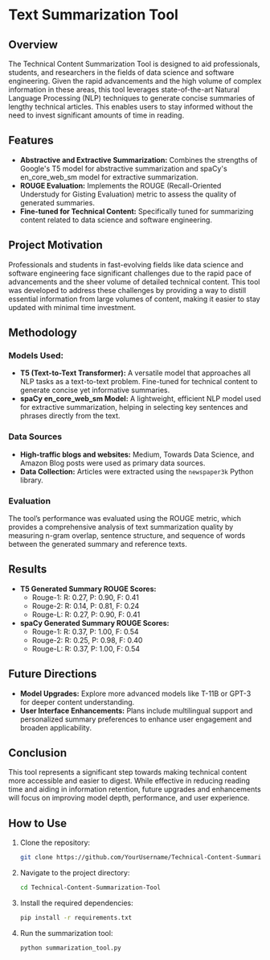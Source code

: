 
# Text Summarization Tool

## Overview
The Technical Content Summarization Tool is designed to aid professionals, students, and researchers in the fields of data science and software engineering. Given the rapid advancements and the high volume of complex information in these areas, this tool leverages state-of-the-art Natural Language Processing (NLP) techniques to generate concise summaries of lengthy technical articles. This enables users to stay informed without the need to invest significant amounts of time in reading.

## Features
- **Abstractive and Extractive Summarization:** Combines the strengths of Google's T5 model for abstractive summarization and spaCy's en_core_web_sm model for extractive summarization.
- **ROUGE Evaluation:** Implements the ROUGE (Recall-Oriented Understudy for Gisting Evaluation) metric to assess the quality of generated summaries.
- **Fine-tuned for Technical Content:** Specifically tuned for summarizing content related to data science and software engineering.

## Project Motivation
Professionals and students in fast-evolving fields like data science and software engineering face significant challenges due to the rapid pace of advancements and the sheer volume of detailed technical content. This tool was developed to address these challenges by providing a way to distill essential information from large volumes of content, making it easier to stay updated with minimal time investment.

## Methodology
### Models Used:
- **T5 (Text-to-Text Transformer):** A versatile model that approaches all NLP tasks as a text-to-text problem. Fine-tuned for technical content to generate concise yet informative summaries.
- **spaCy en_core_web_sm Model:** A lightweight, efficient NLP model used for extractive summarization, helping in selecting key sentences and phrases directly from the text.

### Data Sources
- **High-traffic blogs and websites:** Medium, Towards Data Science, and Amazon Blog posts were used as primary data sources.
- **Data Collection:** Articles were extracted using the `newspaper3k` Python library.

### Evaluation
The tool’s performance was evaluated using the ROUGE metric, which provides a comprehensive analysis of text summarization quality by measuring n-gram overlap, sentence structure, and sequence of words between the generated summary and reference texts.

## Results
- **T5 Generated Summary ROUGE Scores:**
  - Rouge-1: R: 0.27, P: 0.90, F: 0.41
  - Rouge-2: R: 0.14, P: 0.81, F: 0.24
  - Rouge-L: R: 0.27, P: 0.90, F: 0.41
- **spaCy Generated Summary ROUGE Scores:**
  - Rouge-1: R: 0.37, P: 1.00, F: 0.54
  - Rouge-2: R: 0.25, P: 0.98, F: 0.40
  - Rouge-L: R: 0.37, P: 1.00, F: 0.54

## Future Directions
- **Model Upgrades:** Explore more advanced models like T-11B or GPT-3 for deeper content understanding.
- **User Interface Enhancements:** Plans include multilingual support and personalized summary preferences to enhance user engagement and broaden applicability.

## Conclusion
This tool represents a significant step towards making technical content more accessible and easier to digest. While effective in reducing reading time and aiding in information retention, future upgrades and enhancements will focus on improving model depth, performance, and user experience.

## How to Use
1. Clone the repository:
   ```bash
   git clone https://github.com/YourUsername/Technical-Content-Summarization-Tool.git
   ```
2. Navigate to the project directory:
   ```bash
   cd Technical-Content-Summarization-Tool
   ```
3. Install the required dependencies:
   ```bash
   pip install -r requirements.txt
   ```
4. Run the summarization tool:
   ```bash
   python summarization_tool.py
   ```

